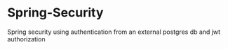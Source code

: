 # Spring-Security
Spring security using authentication from an external postgres db and jwt authorization
